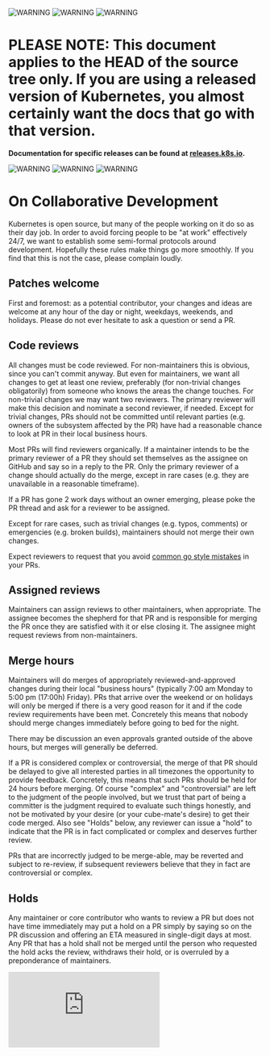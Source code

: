 <!-- BEGIN MUNGE: UNVERSIONED_WARNING -->

<!-- BEGIN STRIP_FOR_RELEASE -->

![WARNING](http://releases.k8s.io/HEAD/docs/warning.png)
![WARNING](http://releases.k8s.io/HEAD/docs/warning.png)
![WARNING](http://releases.k8s.io/HEAD/docs/warning.png)

<h1>PLEASE NOTE: This document applies to the HEAD of the source
tree only. If you are using a released version of Kubernetes, you almost
certainly want the docs that go with that version.</h1>

<strong>Documentation for specific releases can be found at
[releases.k8s.io](http://releases.k8s.io).</strong>

![WARNING](http://releases.k8s.io/HEAD/docs/warning.png)
![WARNING](http://releases.k8s.io/HEAD/docs/warning.png)
![WARNING](http://releases.k8s.io/HEAD/docs/warning.png)

<!-- END STRIP_FOR_RELEASE -->

<!-- END MUNGE: UNVERSIONED_WARNING -->
# On Collaborative Development

Kubernetes is open source, but many of the people working on it do so as their day job.  In order to avoid forcing people to be "at work" effectively 24/7, we want to establish some semi-formal protocols around development.  Hopefully these rules make things go more smoothly.  If you find that this is not the case, please complain loudly.

## Patches welcome

First and foremost: as a potential contributor, your changes and ideas are welcome at any hour of the day or night, weekdays, weekends, and holidays.  Please do not ever hesitate to ask a question or send a PR.

## Code reviews

All changes must be code reviewed.  For non-maintainers this is obvious, since you can't commit anyway.  But even for maintainers, we want all changes to get at least one review, preferably (for non-trivial changes obligatorily) from someone who knows the areas the change touches.  For non-trivial changes we may want two reviewers.  The primary reviewer will make this decision and nominate a second reviewer, if needed.  Except for trivial changes, PRs should not be committed until relevant parties (e.g. owners of the subsystem affected by the PR) have had a reasonable chance to look at PR in their local business hours.

Most PRs will find reviewers organically.  If a maintainer intends to be the primary reviewer of a PR they should set themselves as the assignee on GitHub and say so in a reply to the PR.  Only the primary reviewer of a change should actually do the merge, except in rare cases (e.g. they are unavailable in a reasonable timeframe).

If a PR has gone 2 work days without an owner emerging, please poke the PR thread and ask for a reviewer to be assigned.

Except for rare cases, such as trivial changes (e.g. typos, comments) or emergencies (e.g. broken builds), maintainers should not merge their own changes.

Expect reviewers to request that you avoid [common go style mistakes](https://github.com/golang/go/wiki/CodeReviewComments) in your PRs.

## Assigned reviews

Maintainers can assign reviews to other maintainers, when appropriate. The assignee becomes the shepherd for that PR and is responsible for merging the PR once they are satisfied with it or else closing it.  The assignee might request reviews from non-maintainers.

## Merge hours

Maintainers will do merges of appropriately reviewed-and-approved changes during their local "business hours" (typically 7:00 am Monday to 5:00 pm (17:00h) Friday).  PRs that arrive over the weekend or on holidays will only be merged if there is a very good reason for it and if the code review requirements have been met.  Concretely this means that nobody should merge changes immediately before going to bed for the night.

There may be discussion an even approvals granted outside of the above hours, but merges will generally be deferred.

If a PR is considered complex or controversial, the merge of that PR should be delayed to give all interested parties in all timezones the opportunity to provide feedback.  Concretely, this means that such PRs should be held for 24 
hours before merging.  Of course "complex" and "controversial" are left to the judgment of the people involved, but we trust that part of being a committer is the judgment required to evaluate such things honestly, and not be
motivated by your desire (or your cube-mate's desire) to get their code merged.  Also see "Holds" below, any reviewer can issue a "hold" to indicate that the PR is in fact complicated or complex and deserves further review.

PRs that are incorrectly judged to be merge-able, may be reverted and subject to re-review, if subsequent reviewers believe that they in fact are controversial or complex.


## Holds

Any maintainer or core contributor who wants to review a PR but does not have time immediately may put a hold on a PR simply by saying so on the PR discussion and offering an ETA measured in single-digit days at most.  Any PR that has a hold shall not be merged until the person who requested the hold acks the review, withdraws their hold, or is overruled by a preponderance of maintainers.


<!-- BEGIN MUNGE: GENERATED_ANALYTICS -->
[![Analytics](https://kubernetes-site.appspot.com/UA-36037335-10/GitHub/docs/devel/collab.md?pixel)]()
<!-- END MUNGE: GENERATED_ANALYTICS -->
